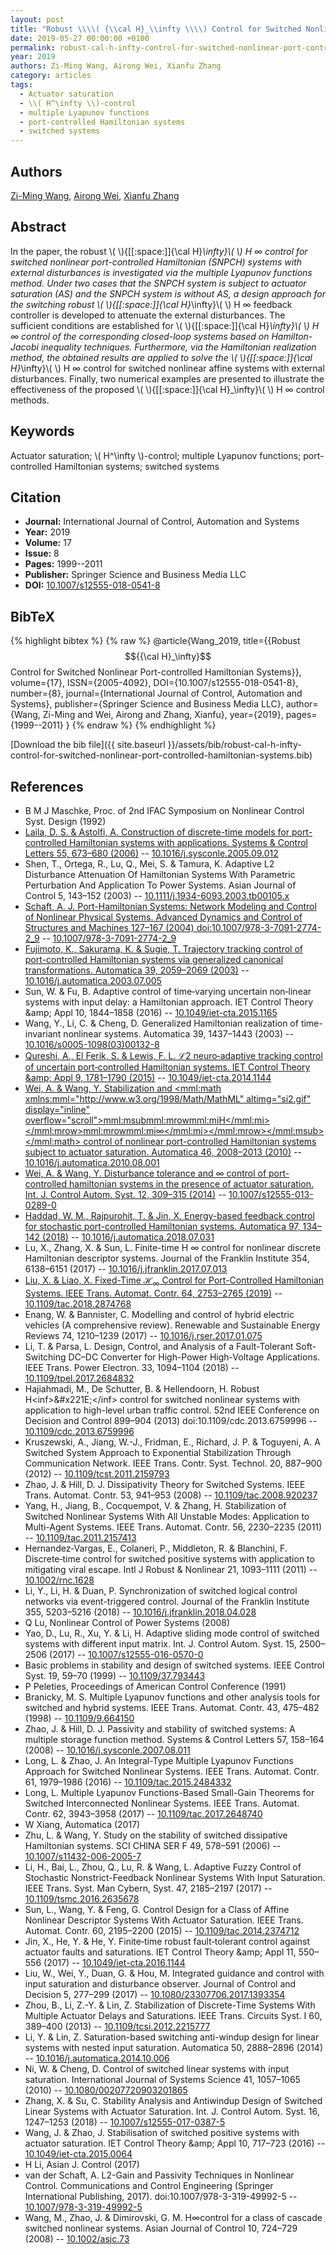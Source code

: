 ```yaml
---
layout: post
title: "Robust \\\\( {\\cal H}_\\infty \\\\) Control for Switched Nonlinear Port-controlled Hamiltonian Systems"
date: 2019-05-27 00:00:00 +0100
permalink: robust-cal-h-infty-control-for-switched-nonlinear-port-controlled-hamiltonian-systems
year: 2019
authors: Zi-Ming Wang, Airong Wei, Xianfu Zhang
category: articles
tags:
  - Actuator saturation
  - \\( H^\infty \\)-control
  - multiple Lyapunov functions
  - port-controlled Hamiltonian systems
  - switched systems
---
```

 
## Authors
[Zi-Ming Wang](authors/zi-ming-wang), [Airong Wei](authors/airong-wei), [Xianfu Zhang](authors/xianfu-zhang)
 
## Abstract
In the paper, the robust \\(  \\){[[:space:]]{\cal H}_\infty}\\(  \\) H ∞ control for switched nonlinear port-controlled Hamiltonian (SNPCH) systems with external disturbances is investigated via the multiple Lyapunov functions method. Under two cases that the SNPCH system is subject to actuator saturation (AS) and the SNPCH system is without AS, a design approach for the switching robust \\(  \\){[[:space:]]{\cal H}_\infty}\\(  \\) H ∞ feedback controller is developed to attenuate the external disturbances. The sufficient conditions are established for \\(  \\){[[:space:]]{\cal H}_\infty}\\(  \\) H ∞ control of the corresponding closed-loop systems based on Hamilton-Jacobi inequality techniques. Furthermore, via the Hamiltonian realization method, the obtained results are applied to solve the \\(  \\){[[:space:]]{\cal H}_\infty}\\(  \\) H ∞ control for switched nonlinear affine systems with external disturbances. Finally, two numerical examples are presented to illustrate the effectiveness of the proposed \\(  \\){[[:space:]]{\cal H}_\infty}\\(  \\) H ∞ control methods.
 
## Keywords
Actuator saturation; \\( H^\infty \\)-control; multiple Lyapunov functions; port-controlled Hamiltonian systems; switched systems
 
## Citation
- **Journal:** International Journal of Control, Automation and Systems
- **Year:** 2019
- **Volume:** 17
- **Issue:** 8
- **Pages:** 1999--2011
- **Publisher:** Springer Science and Business Media LLC
- **DOI:** [10.1007/s12555-018-0541-8](https://doi.org/10.1007/s12555-018-0541-8)
 
## BibTeX
{% highlight bibtex %}
{% raw %}
@article{Wang_2019,
  title={{Robust $${{\cal H}_\infty}$$ Control for Switched Nonlinear Port-controlled Hamiltonian Systems}},
  volume={17},
  ISSN={2005-4092},
  DOI={10.1007/s12555-018-0541-8},
  number={8},
  journal={International Journal of Control, Automation and Systems},
  publisher={Springer Science and Business Media LLC},
  author={Wang, Zi-Ming and Wei, Airong and Zhang, Xianfu},
  year={2019},
  pages={1999--2011}
}
{% endraw %}
{% endhighlight %}
 
[Download the bib file]({{ site.baseurl }}/assets/bib/robust-cal-h-infty-control-for-switched-nonlinear-port-controlled-hamiltonian-systems.bib)
 
## References
- B M J Maschke, Proc. of 2nd IFAC Symposium on Nonlinear Control Syst. Design (1992)
- [Laila, D. S. & Astolfi, A. Construction of discrete-time models for port-controlled Hamiltonian systems with applications. Systems &amp; Control Letters 55, 673–680 (2006)](construction-of-discrete-time-models-for-port-controlled-hamiltonian-systems-with-applications) -- [10.1016/j.sysconle.2005.09.012](https://doi.org/10.1016/j.sysconle.2005.09.012)
- Shen, T., Ortega, R., Lu, Q., Mei, S. & Tamura, K. Adaptive L2 Disturbance Attenuation Of Hamiltonian Systems With Parametric Perturbation And Application To Power Systems. Asian Journal of Control 5, 143–152 (2003) -- [10.1111/j.1934-6093.2003.tb00105.x](https://doi.org/10.1111/j.1934-6093.2003.tb00105.x)
- [Schaft, A. J. Port-Hamiltonian Systems: Network Modeling and Control of Nonlinear Physical Systems. Advanced Dynamics and Control of Structures and Machines 127–167 (2004) doi:10.1007/978-3-7091-2774-2_9](port-hamiltonian-systems-network-modeling-and-control-of-nonlinear-physical-systems) -- [10.1007/978-3-7091-2774-2_9](https://doi.org/10.1007/978-3-7091-2774-2_9)
- [Fujimoto, K., Sakurama, K. & Sugie, T. Trajectory tracking control of port-controlled Hamiltonian systems via generalized canonical transformations. Automatica 39, 2059–2069 (2003)](trajectory-tracking-control-of-port-controlled-hamiltonian-systems-via-generalized-canonical-transformations) -- [10.1016/j.automatica.2003.07.005](https://doi.org/10.1016/j.automatica.2003.07.005)
- Sun, W. & Fu, B. Adaptive control of time‐varying uncertain non‐linear systems with input delay: a Hamiltonian approach. IET Control Theory &amp;amp; Appl 10, 1844–1858 (2016) -- [10.1049/iet-cta.2015.1165](https://doi.org/10.1049/iet-cta.2015.1165)
- Wang, Y., Li, C. & Cheng, D. Generalized Hamiltonian realization of time-invariant nonlinear systems. Automatica 39, 1437–1443 (2003) -- [10.1016/s0005-1098(03)00132-8](https://doi.org/10.1016/s0005-1098(03)00132-8)
- [Qureshi, A., El Ferik, S. & Lewis, F. L. ℒ2 neuro‐adaptive tracking control of uncertain port‐controlled Hamiltonian systems. IET Control Theory &amp;amp; Appl 9, 1781–1790 (2015)](l-sub-2-sub-neuro-adaptive-tracking-control-of-uncertain-port-controlled-hamiltonian-systems) -- [10.1049/iet-cta.2014.1144](https://doi.org/10.1049/iet-cta.2014.1144)
- [Wei, A. & Wang, Y. Stabilization and <mml:math xmlns:mml="http://www.w3.org/1998/Math/MathML" altimg="si2.gif" display="inline" overflow="scroll"><mml:msub><mml:mrow><mml:mi>H</mml:mi></mml:mrow><mml:mrow><mml:mi>∞</mml:mi></mml:mrow></mml:msub></mml:math> control of nonlinear port-controlled Hamiltonian systems subject to actuator saturation. Automatica 46, 2008–2013 (2010)](stabilization-and-h-control-of-nonlinear-port-controlled-hamiltonian-systems-subject-to-actuator-saturation) -- [10.1016/j.automatica.2010.08.001](https://doi.org/10.1016/j.automatica.2010.08.001)
- [Wei, A. & Wang, Y. Disturbance tolerance and                             ∞ control of port-controlled hamiltonian systems in the presence of actuator saturation. Int. J. Control Autom. Syst. 12, 309–315 (2014)](disturbance-tolerance-and-h-control-of-port-controlled-hamiltonian-systems-in-the-presence-of-actuator-saturation) -- [10.1007/s12555-013-0289-0](https://doi.org/10.1007/s12555-013-0289-0)
- [Haddad, W. M., Rajpurohit, T. & Jin, X. Energy-based feedback control for stochastic port-controlled Hamiltonian systems. Automatica 97, 134–142 (2018)](energy-based-feedback-control-for-stochastic-port-controlled-hamiltonian-systems) -- [10.1016/j.automatica.2018.07.031](https://doi.org/10.1016/j.automatica.2018.07.031)
- Lu, X., Zhang, X. & Sun, L. Finite-time H ∞ control for nonlinear discrete Hamiltonian descriptor systems. Journal of the Franklin Institute 354, 6138–6151 (2017) -- [10.1016/j.jfranklin.2017.07.013](https://doi.org/10.1016/j.jfranklin.2017.07.013)
- [Liu, X. & Liao, X. Fixed-Time $\mathcal {H}_{\infty }$ Control for Port-Controlled Hamiltonian Systems. IEEE Trans. Automat. Contr. 64, 2753–2765 (2019)](fixed-time-mathcal-h-infty-control-for-port-controlled-hamiltonian-systems) -- [10.1109/tac.2018.2874768](https://doi.org/10.1109/tac.2018.2874768)
- Enang, W. & Bannister, C. Modelling and control of hybrid electric vehicles (A comprehensive review). Renewable and Sustainable Energy Reviews 74, 1210–1239 (2017) -- [10.1016/j.rser.2017.01.075](https://doi.org/10.1016/j.rser.2017.01.075)
- Li, T. & Parsa, L. Design, Control, and Analysis of a Fault-Tolerant Soft-Switching DC–DC Converter for High-Power High-Voltage Applications. IEEE Trans. Power Electron. 33, 1094–1104 (2018) -- [10.1109/tpel.2017.2684832](https://doi.org/10.1109/tpel.2017.2684832)
- Hajiahmadi, M., De Schutter, B. & Hellendoorn, H. Robust H&lt;inf&gt;&amp;#x221E;&lt;/inf&gt; control for switched nonlinear systems with application to high-level urban traffic control. 52nd IEEE Conference on Decision and Control 899–904 (2013) doi:10.1109/cdc.2013.6759996 -- [10.1109/cdc.2013.6759996](https://doi.org/10.1109/cdc.2013.6759996)
- Kruszewski, A., Jiang, W.-J., Fridman, E., Richard, J. P. & Toguyeni, A. A Switched System Approach to Exponential Stabilization Through Communication Network. IEEE Trans. Contr. Syst. Technol. 20, 887–900 (2012) -- [10.1109/tcst.2011.2159793](https://doi.org/10.1109/tcst.2011.2159793)
- Zhao, J. & Hill, D. J. Dissipativity Theory for Switched Systems. IEEE Trans. Automat. Contr. 53, 941–953 (2008) -- [10.1109/tac.2008.920237](https://doi.org/10.1109/tac.2008.920237)
- Yang, H., Jiang, B., Cocquempot, V. & Zhang, H. Stabilization of Switched Nonlinear Systems With All Unstable Modes: Application to Multi-Agent Systems. IEEE Trans. Automat. Contr. 56, 2230–2235 (2011) -- [10.1109/tac.2011.2157413](https://doi.org/10.1109/tac.2011.2157413)
- Hernandez‐Vargas, E., Colaneri, P., Middleton, R. & Blanchini, F. Discrete‐time control for switched positive systems with application to mitigating viral escape. Intl J Robust &amp; Nonlinear 21, 1093–1111 (2011) -- [10.1002/rnc.1628](https://doi.org/10.1002/rnc.1628)
- Li, Y., Li, H. & Duan, P. Synchronization of switched logical control networks via event-triggered control. Journal of the Franklin Institute 355, 5203–5216 (2018) -- [10.1016/j.jfranklin.2018.04.028](https://doi.org/10.1016/j.jfranklin.2018.04.028)
- Q Lu, Nonlinear Control of Power Systems (2008)
- Yao, D., Lu, R., Xu, Y. & Li, H. Adaptive sliding mode control of switched systems with different input matrix. Int. J. Control Autom. Syst. 15, 2500–2506 (2017) -- [10.1007/s12555-016-0570-0](https://doi.org/10.1007/s12555-016-0570-0)
- Basic problems in stability and design of switched systems. IEEE Control Syst. 19, 59–70 (1999) -- [10.1109/37.793443](https://doi.org/10.1109/37.793443)
- P Peleties, Proceedings of American Control Conference (1991)
- Branicky, M. S. Multiple Lyapunov functions and other analysis tools for switched and hybrid systems. IEEE Trans. Automat. Contr. 43, 475–482 (1998) -- [10.1109/9.664150](https://doi.org/10.1109/9.664150)
- Zhao, J. & Hill, D. J. Passivity and stability of switched systems: A multiple storage function method. Systems &amp; Control Letters 57, 158–164 (2008) -- [10.1016/j.sysconle.2007.08.011](https://doi.org/10.1016/j.sysconle.2007.08.011)
- Long, L. & Zhao, J. An Integral-Type Multiple Lyapunov Functions Approach for Switched Nonlinear Systems. IEEE Trans. Automat. Contr. 61, 1979–1986 (2016) -- [10.1109/tac.2015.2484332](https://doi.org/10.1109/tac.2015.2484332)
- Long, L. Multiple Lyapunov Functions-Based Small-Gain Theorems for Switched Interconnected Nonlinear Systems. IEEE Trans. Automat. Contr. 62, 3943–3958 (2017) -- [10.1109/tac.2017.2648740](https://doi.org/10.1109/tac.2017.2648740)
- W Xiang, Automatica (2017)
- Zhu, L. & Wang, Y. Study on the stability of switched dissipative Hamiltonian systems. SCI CHINA SER F 49, 578–591 (2006) -- [10.1007/s11432-006-2005-7](https://doi.org/10.1007/s11432-006-2005-7)
- Li, H., Bai, L., Zhou, Q., Lu, R. & Wang, L. Adaptive Fuzzy Control of Stochastic Nonstrict-Feedback Nonlinear Systems With Input Saturation. IEEE Trans. Syst. Man Cybern, Syst. 47, 2185–2197 (2017) -- [10.1109/tsmc.2016.2635678](https://doi.org/10.1109/tsmc.2016.2635678)
- Sun, L., Wang, Y. & Feng, G. Control Design for a Class of Affine Nonlinear Descriptor Systems With Actuator Saturation. IEEE Trans. Automat. Contr. 60, 2195–2200 (2015) -- [10.1109/tac.2014.2374712](https://doi.org/10.1109/tac.2014.2374712)
- Jin, X., He, Y. & He, Y. Finite‐time robust fault‐tolerant control against actuator faults and saturations. IET Control Theory &amp;amp; Appl 11, 550–556 (2017) -- [10.1049/iet-cta.2016.1144](https://doi.org/10.1049/iet-cta.2016.1144)
- Liu, W., Wei, Y., Duan, G. & Hou, M. Integrated guidance and control with input saturation and disturbance observer. Journal of Control and Decision 5, 277–299 (2017) -- [10.1080/23307706.2017.1393354](https://doi.org/10.1080/23307706.2017.1393354)
- Zhou, B., Li, Z.-Y. & Lin, Z. Stabilization of Discrete-Time Systems With Multiple Actuator Delays and Saturations. IEEE Trans. Circuits Syst. I 60, 389–400 (2013) -- [10.1109/tcsi.2012.2215777](https://doi.org/10.1109/tcsi.2012.2215777)
- Li, Y. & Lin, Z. Saturation-based switching anti-windup design for linear systems with nested input saturation. Automatica 50, 2888–2896 (2014) -- [10.1016/j.automatica.2014.10.006](https://doi.org/10.1016/j.automatica.2014.10.006)
- Ni, W. & Cheng, D. Control of switched linear systems with input saturation. International Journal of Systems Science 41, 1057–1065 (2010) -- [10.1080/00207720903201865](https://doi.org/10.1080/00207720903201865)
- Zhang, X. & Su, C. Stability Analysis and Antiwindup Design of Switched Linear Systems with Actuator Saturation. Int. J. Control Autom. Syst. 16, 1247–1253 (2018) -- [10.1007/s12555-017-0387-5](https://doi.org/10.1007/s12555-017-0387-5)
- Wang, J. & Zhao, J. Stabilisation of switched positive systems with actuator saturation. IET Control Theory &amp;amp; Appl 10, 717–723 (2016) -- [10.1049/iet-cta.2015.0064](https://doi.org/10.1049/iet-cta.2015.0064)
- H Li, Asian J. Control (2017)
- van der Schaft, A. L2-Gain and Passivity Techniques in Nonlinear Control. Communications and Control Engineering (Springer International Publishing, 2017). doi:10.1007/978-3-319-49992-5 -- [10.1007/978-3-319-49992-5](https://doi.org/10.1007/978-3-319-49992-5)
- Wang, M., Zhao, J. & Dimirovski, G. M. H∞control for a class of cascade switched nonlinear systems. Asian Journal of Control 10, 724–729 (2008) -- [10.1002/asjc.73](https://doi.org/10.1002/asjc.73)

